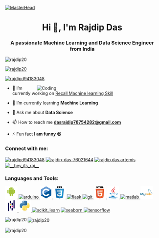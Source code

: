 [![MasterHead](https://user-images.githubusercontent.com/67902295/225240357-dd42fe71-fc39-42e4-9ca0-72ce0e5208f9.png)](rajdipdas.io)



<h1 align="center">Hi 👋, I'm Rajdip Das</h1>
<h3 align="center">A passionate Machine Learning and Data Science Engineer from India</h3>

<p align="left"> <img src="https://komarev.com/ghpvc/?username=rajdip20&label=Profile%20views&color=0e75b6&style=flat" alt="rajdip20" /> </p>

<p align="left"> <a href="https://github.com/ryo-ma/github-profile-trophy"><img src="https://github-profile-trophy.vercel.app/?username=rajdip20" alt="rajdip20" /></a> </p>

<p align="left"> <a href="https://twitter.com/rajdipd94183048" target="blank"><img src="https://img.shields.io/twitter/follow/rajdipd94183048?logo=twitter&style=for-the-badge" alt="rajdipd94183048" /></a> </p>
<img align="right" alt="Coding" width="400" src="https://cdn.dribbble.com/users/926537/screenshots/4502924/python-2.gif">

- 🔭 I’m currently working on [Recall Machine learning Skill](https://github.com/rajdip20/code-recall)

- 🌱 I’m currently learning **Machine Learning**

- 💬 Ask me about **Data Science**

- 📫 How to reach me **dasrajdip78754282@gmail.com**

- ⚡ Fun fact **I am funny 😆**

<h3 align="left">Connect with me:</h3>
<p align="left">
<a href="https://twitter.com/rajdipd94183048" target="blank"><img align="center" src="https://raw.githubusercontent.com/rahuldkjain/github-profile-readme-generator/master/src/images/icons/Social/twitter.svg" alt="rajdipd94183048" height="30" width="40" /></a>
<a href="https://linkedin.com/in/rajdip-das-76021644" target="blank"><img align="center" src="https://raw.githubusercontent.com/rahuldkjain/github-profile-readme-generator/master/src/images/icons/Social/linked-in-alt.svg" alt="rajdip-das-76021644" height="30" width="40" /></a>
<a href="https://fb.com/rajdip.das.artemis" target="blank"><img align="center" src="https://raw.githubusercontent.com/rahuldkjain/github-profile-readme-generator/master/src/images/icons/Social/facebook.svg" alt="rajdip.das.artemis" height="30" width="40" /></a>
<a href="https://instagram.com/__hey_its_raj__" target="blank"><img align="center" src="https://raw.githubusercontent.com/rahuldkjain/github-profile-readme-generator/master/src/images/icons/Social/instagram.svg" alt="__hey_its_raj__" height="30" width="40" /></a>
</p>

<h3 align="left">Languages and Tools:</h3>
<p align="left"> <a href="https://developer.android.com" target="_blank" rel="noreferrer"> <img src="https://raw.githubusercontent.com/devicons/devicon/master/icons/android/android-original-wordmark.svg" alt="android" width="40" height="40"/> </a> <a href="https://www.arduino.cc/" target="_blank" rel="noreferrer"> <img src="https://cdn.worldvectorlogo.com/logos/arduino-1.svg" alt="arduino" width="40" height="40"/> </a> <a href="https://www.cprogramming.com/" target="_blank" rel="noreferrer"> <img src="https://raw.githubusercontent.com/devicons/devicon/master/icons/c/c-original.svg" alt="c" width="40" height="40"/> </a> <a href="https://www.w3schools.com/css/" target="_blank" rel="noreferrer"> <img src="https://raw.githubusercontent.com/devicons/devicon/master/icons/css3/css3-original-wordmark.svg" alt="css3" width="40" height="40"/> </a> <a href="https://flask.palletsprojects.com/" target="_blank" rel="noreferrer"> <img src="https://www.vectorlogo.zone/logos/pocoo_flask/pocoo_flask-icon.svg" alt="flask" width="40" height="40"/> </a> <a href="https://git-scm.com/" target="_blank" rel="noreferrer"> <img src="https://www.vectorlogo.zone/logos/git-scm/git-scm-icon.svg" alt="git" width="40" height="40"/> </a> <a href="https://www.w3.org/html/" target="_blank" rel="noreferrer"> <img src="https://raw.githubusercontent.com/devicons/devicon/master/icons/html5/html5-original-wordmark.svg" alt="html5" width="40" height="40"/> </a> <a href="https://www.java.com" target="_blank" rel="noreferrer"> <img src="https://raw.githubusercontent.com/devicons/devicon/master/icons/java/java-original.svg" alt="java" width="40" height="40"/> </a> <a href="https://www.mathworks.com/" target="_blank" rel="noreferrer"> <img src="https://upload.wikimedia.org/wikipedia/commons/2/21/Matlab_Logo.png" alt="matlab" width="40" height="40"/> </a> <a href="https://www.mysql.com/" target="_blank" rel="noreferrer"> <img src="https://raw.githubusercontent.com/devicons/devicon/master/icons/mysql/mysql-original-wordmark.svg" alt="mysql" width="40" height="40"/> </a> <a href="https://pandas.pydata.org/" target="_blank" rel="noreferrer"> <img src="https://raw.githubusercontent.com/devicons/devicon/2ae2a900d2f041da66e950e4d48052658d850630/icons/pandas/pandas-original.svg" alt="pandas" width="40" height="40"/> </a> <a href="https://www.python.org" target="_blank" rel="noreferrer"> <img src="https://raw.githubusercontent.com/devicons/devicon/master/icons/python/python-original.svg" alt="python" width="40" height="40"/> </a> <a href="https://scikit-learn.org/" target="_blank" rel="noreferrer"> <img src="https://upload.wikimedia.org/wikipedia/commons/0/05/Scikit_learn_logo_small.svg" alt="scikit_learn" width="40" height="40"/></a> <a href="https://seaborn.pydata.org/" target="_blank" rel="noreferrer"> <img src="https://seaborn.pydata.org/_images/logo-mark-lightbg.svg" alt="seaborn" width="40" height="40"/> </a> <a href="https://www.tensorflow.org" target="_blank" rel="noreferrer"> <img src="https://www.vectorlogo.zone/logos/tensorflow/tensorflow-icon.svg" alt="tensorflow" width="40" height="40"/> </a> </p>

<p><img align="left" src="https://github-readme-stats.vercel.app/api/top-langs?username=rajdip20&show_icons=true&locale=en&langs_count=3" alt="rajdip20" /></p>

<p>&nbsp;<img align="center" src="https://github-readme-stats.vercel.app/api?username=rajdip20&show_icons=true&locale=en&theme=radical" alt="rajdip20" /></p>

<p><img align="center" src="https://github-readme-streak-stats.herokuapp.com/?user=rajdip20&" alt="rajdip20" /></p>
